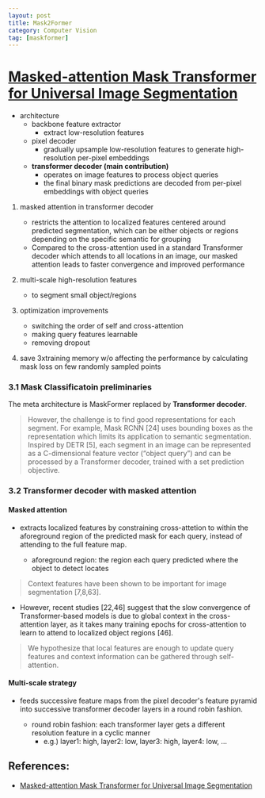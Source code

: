 ```yaml
---
layout: post
title: Mask2Former
category: Computer Vision
tag: [maskformer]
---
```



# [Masked-attention Mask Transformer for Universal Image Segmentation](https://arxiv.org/pdf/2112.01527)

- architecture
    - backbone feature extractor
        - extract low-resolution features
    - pixel decoder 
        - gradually upsample low-resolution features to generate high-resolution per-pixel embeddings
    - **transformer decoder (main contribution)**
        - operates on image features to process object queries
        - the final binary mask predictions are decoded from per-pixel embeddings with object queries

1. masked attention in transformer decoder 
    - restricts the attention to localized features centered around predicted segmentation, which can be either objects or regions depending on the specific semantic for grouping
    - Compared to the cross-attention used in a standard Transformer decoder which attends to all locations in an image, our masked attention leads to faster convergence and improved performance

2. multi-scale high-resolution features 
    - to segment small object/regions

3. optimization improvements
    - switching the order of self and cross-attention
    - making query features learnable
    - removing dropout

4. save 3xtraining memory w/o affecting the performance by calculating mask loss on few randomly sampled points






### 3.1 Mask Classificatoin preliminaries

The meta architecture is MaskFormer replaced by **Transformer decoder**.

> However, the challenge is to find good representations for each segment. For example, Mask RCNN [24] uses bounding boxes as the representation which limits its application to semantic segmentation. Inspired by DETR [5], each segment in an image can be represented as a C-dimensional feature vector (“object query”) and can be processed by a Transformer decoder, trained with a set prediction objective.

### 3.2 Transformer decoder with masked attention

#### Masked attention

- extracts localized features by constraining cross-attetion to within the aforeground region of the predicted mask for each query, instead of attending to the full feature map.

    - aforeground region: the region each query predicted where the object to detect locates

> Context features have been shown to be important for image segmentation [7,8,63]. 

- However, recent studies [22,46] suggest that the slow convergence of Transformer-based models is due to global context in the cross-attention layer, as it takes many training epochs for cross-attention to learn to attend to localized object regions [46].

> We hypothesize that local features are enough to update query features and context information can be gathered through self-attention.




#### Multi-scale strategy 

- feeds successive feature maps from the pixel decoder's feature pyramid into successive transformer decoder layers in a round robin fashion.

    - round robin fashion: each transformer layer gets a different resolution feature in a cyclic manner
        - e.g.) layer1: high, layer2: low, layer3: high, layer4: low, ...


    



## References:

- [Masked-attention Mask Transformer for Universal Image Segmentation](https://arxiv.org/pdf/2112.01527)